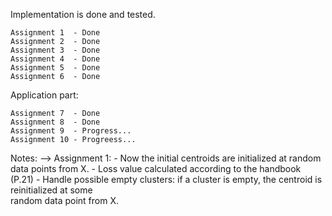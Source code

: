 Implementation is done and tested.

	Assignment 1  - Done
	Assignment 2  - Done
	Assignment 3  - Done
	Assignment 4  - Done
	Assignment 5  - Done
	Assignment 6  - Done

Application part:

	Assignment 7  - Done
	Assignment 8  - Done
	Assignment 9  - Progress...
	Assignment 10 - Progreess...



Notes:
--> Assignment 1: - Now the initial centroids are initialized at random data points from X.
                  - Loss value calculated according to the handbook (P.21)
		  - Handle possible empty clusters: if a cluster is empty, the centroid is reinitialized at some  
		    random data point from X.
	




